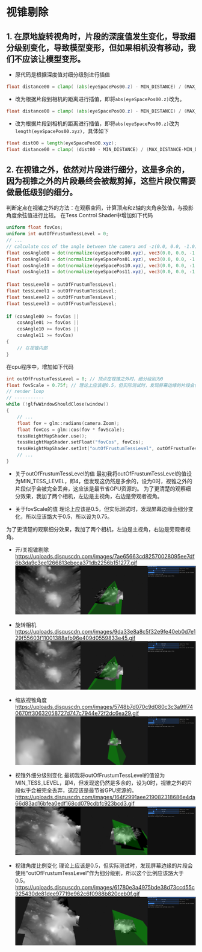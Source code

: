 # 视锥剔除

## 1. 在原地旋转视角时，片段的深度值发生变化，导致细分级别变化，导致模型变形，但如果相机没有移动，我们不应该让模型变形。
- 原代码是根据深度值对细分级别进行插值
```glsl
float distance00 = clamp( (abs(eyeSpacePos00.z) - MIN_DISTANCE) / (MAX_DISTANCE-MIN_DISTANCE), 0.0, 1.0 );
```
- 改为根据片段到相机的距离进行插值，即将```abs(eyeSpacePos00.z)```改为。
```glsl
float distance00 = clamp( (abs(eyeSpacePos00.z) - MIN_DISTANCE) / (MAX_DISTANCE-MIN_DISTANCE), 0.0, 1.0 );
```
- 改为根据片段到相机的距离进行插值，即将```abs(eyeSpacePos00.z)```改为```length(eyeSpacePos00.xyz)```，具体如下
```glsl
float dist00 = length(eyeSpacePos00.xyz);
float distance00 = clamp( (dist00 - MIN_DISTANCE) / (MAX_DISTANCE-MIN_DISTANCE), 0.0, 1.0 );
```

## 2. 在视锥之外，依然对片段进行细分，这是多余的，因为视锥之外的片段最终会被裁剪掉，这些片段仅需要做最低级别的细分。
判断定点在视锥之外的方法：在观察空间，计算顶点和z轴的夹角余弦值，与投影角度余弦值进行比较。
在Tess Control Shader中增加如下代码
```glsl
uniform float fovCos;
uniform int outOfFrustumTessLevel = 0;
// ...
// calculate cos of the angle between the camera and -z(0.0, 0.0, -1.0)
float cosAngle00 = dot(normalize(eyeSpacePos00.xyz), vec3(0.0, 0.0, -1.0));
float cosAngle01 = dot(normalize(eyeSpacePos01.xyz), vec3(0.0, 0.0, -1.0));
float cosAngle10 = dot(normalize(eyeSpacePos10.xyz), vec3(0.0, 0.0, -1.0));
float cosAngle11 = dot(normalize(eyeSpacePos11.xyz), vec3(0.0, 0.0, -1.0));

float tessLevel0 = outOfFrustumTessLevel;
float tessLevel1 = outOfFrustumTessLevel;
float tessLevel2 = outOfFrustumTessLevel;
float tessLevel3 = outOfFrustumTessLevel;

if (cosAngle00 >= fovCos ||
    cosAngle01 >= fovCos ||
    cosAngle10 >= fovCos ||
    cosAngle11 >= fovCos)
{
    // 在视锥内部
}
```
在cpu程序中，增加如下代码
```cpp
int outOfFrustumTessLevel = 0; // 顶点在视锥之外时，细分级别为0
float fovScale = 0.75f; // 理论上应该是0.5，但实际测试时，发现屏幕边缘的片段会使用“outOfFrustumTessLevel”作为细分级别，所以这个比例应该詻大于0.5。
// render loop
// -----------
while (!glfwWindowShouldClose(window))
{
    // ...
    float fov = glm::radians(camera.Zoom);
    float fovCos = glm::cos(fov * fovScale);
    tessHeightMapShader.use();
    tessHeightMapShader.setFloat("fovCos", fovCos);
    tessHeightMapShader.setInt("outOfFrustumTessLevel", outOfFrustumTessLevel);
    // ...
}
```

- 关于outOfFrustumTessLevel的值
最初我将outOfFrustumTessLevel的值设为MIN_TESS_LEVEL，即4，但发现这仍然是多余的，设为0时，视锥之外的片段似乎会被完全丢弃，这应该是最节省GPU资源的。
为了更清楚的观察细分效果，我加了两个相机，左边是主视角，右边是旁观者视角。

- 关于fovScale的值
理论上应该是0.5，但实际测试时，发现屏幕边缘会细分变化，所以应该詻大于0.5，所以设为0.75。

为了更清楚的观察细分效果，我加了两个相机，左边是主视角，右边是旁观者视角。
 - 开/关视锥剔除
https://uploads.disquscdn.com/images/7ae65663cd82570028095ee7df6b3da9c3ee1266813ebeca371db2256b151277.gif 
![开/关视锥剔除](mdPicture/开关视锥剔除.gif)

- 旋转相机
https://uploads.disquscdn.com/images/9da33e8a8c5f32e9fe40eb0d7e129f55603f11001388afb96e409d0559833e45.gif 
![旋转相机](mdPicture/旋转相机的剔除效果.gif)

 - 缩放视锥角度
https://uploads.disquscdn.com/images/5748b7d070c9d080c3c3a9ff740670ff30632058727d747c7944e72f2dc6ea29.gif
![缩放视锥角度](mdPicture/视锥角度变化.gif)

- 视锥外细分级别变化
最初我将outOfFrustumTessLevel的值设为MIN_TESS_LEVEL，即4，但发现这仍然是多余的，设为0时，视锥之外的片段似乎会被完全丢弃，这应该是最节省GPU资源的。
 https://uploads.disquscdn.com/images/164f2991aee219082318686e4da66d83ad16bfea0edf168cd079cdbfc923bcd3.gif 
![视锥外细分级别变化](mdPicture/视锥外细分级别变化.gif)

- 视锥角度比例变化
理论上应该是0.5，但实际测试时，发现屏幕边缘的片段会使用“outOfFrustumTessLevel”作为细分级别，所以这个比例应该詻大于0.5。
 https://uploads.disquscdn.com/images/61780e3a4975bde38d73ccd55c925430de81dee97719e962c6f0988b820ceb0f.gif 
 ![视锥角度比例变化](mdPicture/视锥角度比例变化.gif)